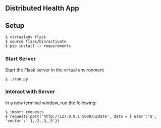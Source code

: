 ## Distributed Health App

## Setup

```
$ virtualenv flask
$ source flask/bin/activate
$ pip install -r requirements
```

### Start Server

Start the Flask server in the virtual environment

```
$ ./run.py
```

### Interact with Server

In a new terminal window, run the following:

```
$ import requests
$ requests.post('http://127.0.0.1:5000/update', data = {'user':'A', 'vector':'.1,.2,.3,.5'})
```

